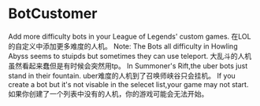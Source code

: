 # BotCustomer
Add more difficulty bots in your League of Legends' custom games. 在LOL的自定义中添加更多难度的人机。
Note:
The Bots all difficulty in Howling Abyss seems to stuipds but sometimes they can use teleport. 大乱斗的人机虽然看起来蠢但是有时候会突然用tp。
In Summoner's Rift,the uber bots just stand in their fountain. uber难度的人机到了召唤师峡谷只会挂机。
If you create a bot but it's not visable in the selecet list,your game may not start. 如果你创建了一个列表中没有的人机，你的游戏可能会无法开始。
